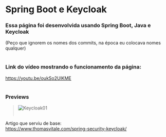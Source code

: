 # Spring Boot e Keycloak

### Essa página foi desenvolvida usando Spring Boot, Java e Keycloak<br/>
(Peço que ignorem os nomes dos commits, na época eu colocava nomes qualquer)<br/><br/>

### Link do vídeo mostrando o funcionamento da página:<br/> 
https://youtu.be/oukSo2UlKME<br/><br/>

### Previews
> ![Keycloak01](https://user-images.githubusercontent.com/82118355/152387396-548dea33-a549-4074-8e5e-3bc29358491b.png)
<br/><br/>

Artigo que serviu de base:<br/>
https://www.thomasvitale.com/spring-security-keycloak/


